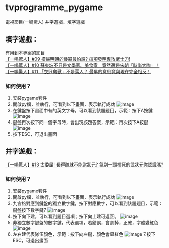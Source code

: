 # tvprogramme_pygame
電視節目(一鳴驚人) 井字遊戲、填字遊戲

## 填字遊戲：</br>
有用到本專案的節目<br>
[【一鳴驚人】#09 橫掃明朝的倭寇最怕誰? 這項發明專攻武士刀!](https://www.youtube.com/watch?v=KkPwkJTHHdU)</br>
[【一鳴驚人】#10 蘇東坡不只是文學家、美食家　竟然還是宋朝「時尚大咖」！](https://www.youtube.com/watch?v=fNssnF5prjM)</br>
[【一鳴驚人】#11 「衣冠禽獸」不是罵人？ 最早的意思竟與現在完全相反！](https://www.youtube.com/watch?v=gPICu-MNa6U)</br>

### 如何使用？
  1. 安裝pygame套件
  2. 開啟py檔，並執行，可看到以下畫面，表示執行成功
    ![image](https://user-images.githubusercontent.com/44516782/210293397-29fc911d-827e-4a01-ad2c-ae76cedc6265.png)
  3. 在鍵盤按下畫面中有的英文字母，可以看到該題題目，示範：按下A按鍵
    ![image](https://user-images.githubusercontent.com/44516782/210293524-6024d38e-3e4b-42cb-946f-6312518a9442.png)
  4. 鍵盤再次按下同一個字母時，會出現該題答案，示範：再次按下A按鍵
    ![image](https://user-images.githubusercontent.com/44516782/210293687-b8cdd6a7-89ad-497c-a9a4-05d50b9f84ae.png)
  5. 按下ESC，可退出畫面



## 井字遊戲：</br>
[【一鳴驚人】#13 太委屈! 長得醜就不能當狀元? 氣到一頭撞死的武狀元你認識嗎?](https://www.youtube.com/watch?v=FRQTemG-QuI)</br>

### 如何使用？
  1. 安裝pygame套件
  2. 開啟py檔，並執行，可看到以下畫面，表示執行成功
    ![image](https://user-images.githubusercontent.com/44516782/210293848-8bf79a9b-edaf-428a-9d88-1e497b31375e.png)
  3. 九宮格對應到鍵盤的獨立數字鍵，按下對應數字，可以看到該題題目，示範：鍵盤按下數字鍵7
    ![image](https://user-images.githubusercontent.com/44516782/210294069-3a6edf7c-ffcb-4f35-a441-d9196a8623d3.png)
  4. 按下向下建，可以看到題目選項；按下向上建可返回。
    ![image](https://user-images.githubusercontent.com/44516782/210294264-20417ce6-1beb-414d-9632-177fcb4bcdae.png)
  5. 非獨立數字鍵盤的數字鍵，代表選項，若錯誤，會劃掉，正確，字體變紅色
    ![image](https://user-images.githubusercontent.com/44516782/210294844-04feb75e-e360-4c88-afd1-5f950d805585.png)
  6. 左右建代表隊伍顏色，示範：按下向左鍵，顏色會呈紅色
    ![image](https://user-images.githubusercontent.com/44516782/210294929-b0d44ad9-61d8-4c20-8d4b-df26993dcf24.png)
  7.按下ESC，可退出畫面




